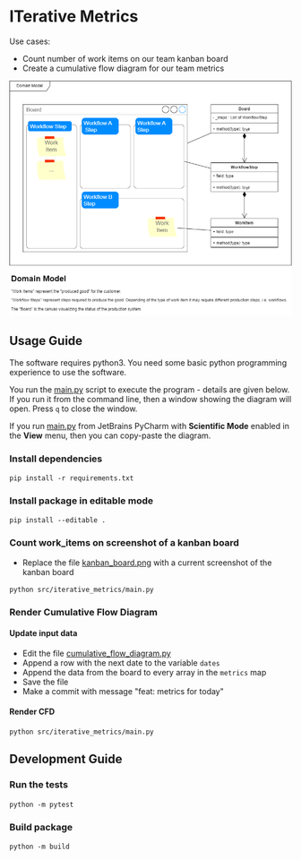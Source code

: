 # ITerative Metrics

Use cases:

- Count number of work items on our team kanban board
- Create a cumulative flow diagram for our team metrics

![model.drawio.png](docs/model.drawio.png)

## Usage Guide

The software requires python3. You need some basic python programming experience to use the software.

You run the [main.py](src/iterative_metrics/main.py) script to execute the program - details are given below. If you run it from the command line, then a window showing the diagram will open. Press `q` to close the window.

If you run [main.py](src/iterative_metrics/main.py) from JetBrains PyCharm with **Scientific Mode** enabled in the **View** menu, then you can copy-paste the diagram.

### Install dependencies

```shell
pip install -r requirements.txt
```

### Install package in editable mode

```shell
pip install --editable .
```

### Count work_items on screenshot of a kanban board

- Replace the file [kanban_board.png](client-data/kanban_board.png) with a current screenshot of the kanban board

```shell
python src/iterative_metrics/main.py
```

### Render Cumulative Flow Diagram

#### Update input data

- Edit the file [cumulative_flow_diagram.py](src/iterative_metrics/adapters/inbound/cumulative_flow_diagram.py)
- Append a row with the next date to the variable `dates`
- Append the data from the board to every array in the `metrics` map
- Save the file
- Make a commit with message "feat: metrics for today"

#### Render CFD

```shell
python src/iterative_metrics/main.py
```

## Development Guide

### Run the tests

```shell
python -m pytest
```

### Build package

```shell
python -m build
```
